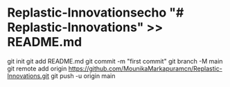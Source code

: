 # Replastic-Innovationsecho "# Replastic-Innovations" >> README.md
git init
git add README.md
git commit -m "first commit"
git branch -M main
git remote add origin https://github.com/MounikaMarkapuramcn/Replastic-Innovations.git
git push -u origin main
